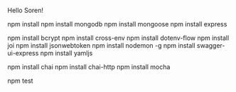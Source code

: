Hello Soren!

npm install
npm install mongodb 
npm install mongoose 
npm install express 

npm install bcrypt
npm install cross-env
npm install dotenv-flow 
npm install joi 
npm install jsonwebtoken
npm install nodemon -g
npm install swagger-ui-express
npm install yamljs

npm install chai
npm install chai-http
npm install mocha

npm test
